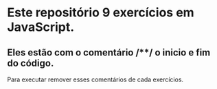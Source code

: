 # Este repositório 9 exercícios em JavaScript.
## Eles estão com o comentário /**/ o inicio e fim do código.
Para executar remover esses comentários de cada exercícios.
